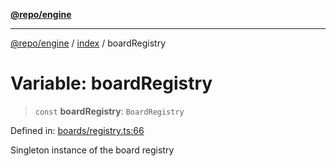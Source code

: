 [**@repo/engine**](../../README.md)

***

[@repo/engine](../../modules.md) / [index](../README.md) / boardRegistry

# Variable: boardRegistry

> `const` **boardRegistry**: `BoardRegistry`

Defined in: [boards/registry.ts:66](https://github.com/alexqguo/drinking-board-game-v3/blob/46c90ebd035e2ec9336218df734a239da8edfd72/packages/engine/src/boards/registry.ts#L66)

Singleton instance of the board registry
